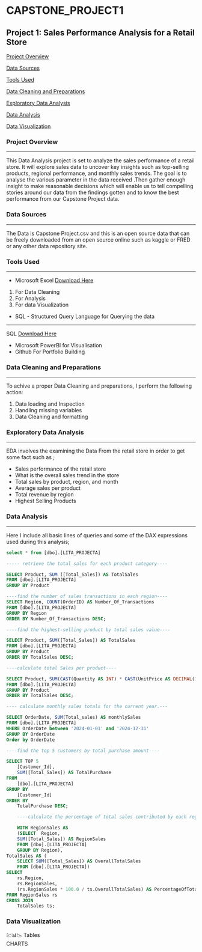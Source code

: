 # CAPSTONE_PROJECT1

## Project 1: Sales Performance Analysis for a Retail Store

[Project Overview](#project-overview)

[Data Sources](#data-sources)

[Tools Used](#tools-used)

[Data Cleaning and Preparations](#data-cleaning-and-preparations)

[Exploratory Data Analysis](#exploratory-data-analysis)

[Data Analysis](#data-analysis)

[Data Visualization](#data-visualization)

### Project Overview
---
This Data Analysis project is set to analyze the sales performance of a retail store. It will explore sales data to uncover key insights such as top-selling products, regional 
performance, and monthly sales trends. The goal is to analyse the various parameter in the data received .Then gather enough insight to make reasonable decisions which will enable us to tell compelling stories around our data from the findings gotten and to know the best performance from our Capstone Project data.

### Data Sources
---
The Data is Capstone Project.csv and this is an open source data that can be freely downloaded from an open source online such as kaggle or FRED or any other data repository site.

### Tools Used
---
- Microsoft Excel [Download Here](https://wwwmicrosoft.com)
1. For Data Cleaning
2. For Analysis
3. For data Visualization

- SQL - Structured Query Language for Querying the data
---
SQL [Download Here](https://www.microsoft.com/en-us/sql-server/sql-server-downloads)
- Microsoft PowerBI for Visualisation
- Github For Portfolio Building

### Data Cleaning and Preparations
---
To achive a proper Data Cleaning and preparations, I perform the following action:
1. Data loading and Inspection
2. Handling missing variables
3. Data Cleaning and formatting

### Exploratory Data Analysis
---
EDA involves the examining the Data From the retail store in order to get some fact such as  ;

- Sales performance of the retail store
- What is the overall sales trend in the store
- Total sales by product, region, and month
- Average sales per product
- Total revenue by region
- Highest Selling Products
  
### Data Analysis
---
Here I include all basic lines of queries and some of the DAX expressions used during this analysis;

```SQL
select * from [dbo].[LITA_PROJECTA]

----- retrieve the total sales for each product category----

SELECT Product, SUM ([Total_Sales]) AS TotalSales
FROM [dbo].[LITA_PROJECTA]
GROUP BY Product

----find the number of sales transactions in each region----
SELECT Region, COUNT(OrderID) AS Number_Of_Transactions
FROM [dbo].[LITA_PROJECTA]
GROUP BY Region
ORDER BY Number_Of_Transactions DESC;

----find the highest-selling product by total sales value----

SELECT Product, SUM([Total_Sales]) AS TotalSales
FROM [dbo].[LITA_PROJECTA]
GROUP BY Product
ORDER BY TotalSales DESC; 

----calculate total Sales per product----

SELECT Product, SUM(CAST(Quantity AS INT) * CAST(UnitPrice AS DECIMAL(10, 2))) AS TotalSales
FROM [dbo].[LITA_PROJECTA]
GROUP BY Product
ORDER BY TotalSales DESC;

---- calculate monthly sales totals for the current year.---

SELECT OrderDate, SUM(Total_sales) AS monthlySales
FROM [dbo].[LITA_PROJECTA]
WHERE OrderDate between '2024-01-01' and '2024-12-31'
GROUP BY OrderDate
Order by OrderDate

----find the top 5 customers by total purchase amount----

SELECT TOP 5
    [Customer_Id], 
    SUM([Total_Sales]) AS TotalPurchase
FROM 
    [dbo].[LITA_PROJECTA]
GROUP BY 
    [Customer_Id]
ORDER BY 
    TotalPurchase DESC;

	----calculate the percentage of total sales contributed by each region----

	WITH RegionSales AS    
	(SELECT  Region, 
    SUM([Total_Sales]) AS RegionSales
    FROM [dbo].[LITA_PROJECTA]
    GROUP BY Region),
TotalSales AS (
    SELECT SUM([Total_Sales]) AS OverallTotalSales
    FROM [dbo].[LITA_PROJECTA])
SELECT 
    rs.Region,
    rs.RegionSales,
    (rs.RegionSales * 100.0 / ts.OverallTotalSales) AS PercentageOfTotalSales
FROM RegionSales rs
CROSS JOIN 
    TotalSales ts;
```

### Data Visualization                  
💹📊📉
Tables	
CHARTS




